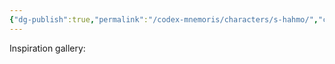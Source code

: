 ```yaml
---
{"dg-publish":true,"permalink":"/codex-mnemoris/characters/s-hahmo/","created":"2025-09-13T15:09:00.653+03:00","updated":"2025-09-13T15:12:28.599+03:00"}
---
```


Inspiration gallery: 